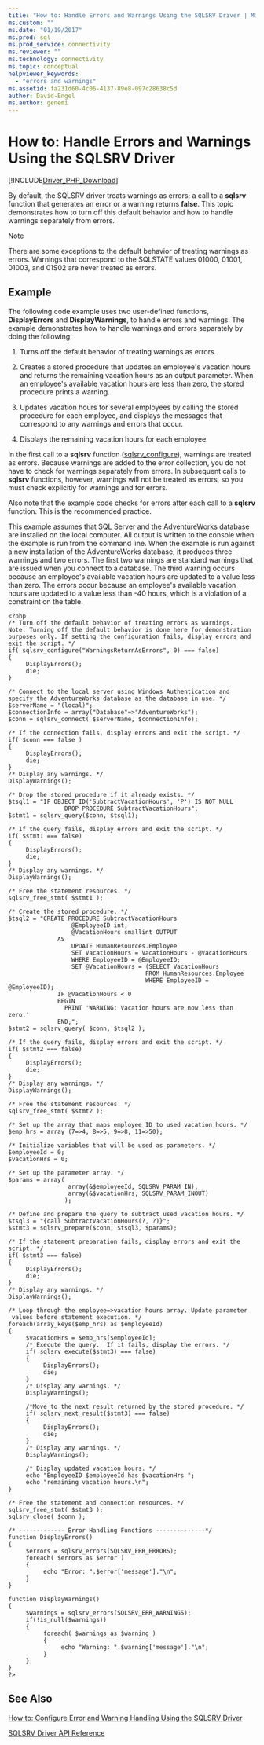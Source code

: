 ```yaml
---
title: "How to: Handle Errors and Warnings Using the SQLSRV Driver | Microsoft Docs"
ms.custom: ""
ms.date: "01/19/2017"
ms.prod: sql
ms.prod_service: connectivity
ms.reviewer: ""
ms.technology: connectivity
ms.topic: conceptual
helpviewer_keywords: 
  - "errors and warnings"
ms.assetid: fa231d60-4c06-4137-89e8-097c28638c5d
author: David-Engel
ms.author: genemi
---
```

# How to: Handle Errors and Warnings Using the SQLSRV Driver
[!INCLUDE[Driver_PHP_Download](../../includes/driver_php_download.md)]

By default, the SQLSRV driver treats warnings as errors; a call to a **sqlsrv** function that generates an error or a warning returns **false**. This topic demonstrates how to turn off this default behavior and how to handle warnings separately from errors.  
  
> [!NOTE]  
> There are some exceptions to the default behavior of treating warnings as errors. Warnings that correspond to the SQLSTATE values 01000, 01001, 01003, and 01S02 are never treated as errors.  
  
## Example  
The following code example uses two user-defined functions, **DisplayErrors** and **DisplayWarnings**, to handle errors and warnings. The example demonstrates how to handle warnings and errors separately by doing the following:  
  
1.  Turns off the default behavior of treating warnings as errors.  
  
2.  Creates a stored procedure that updates an employee's vacation hours and returns the remaining vacation hours as an output parameter. When an employee's available vacation hours are less than zero, the stored procedure prints a warning.  
  
3.  Updates vacation hours for several employees by calling the stored procedure for each employee, and displays the messages that correspond to any warnings and errors that occur.  
  
4.  Displays the remaining vacation hours for each employee.  
  
In the first call to a **sqlsrv** function ([sqlsrv_configure](../../connect/php/sqlsrv-configure.md)), warnings are treated as errors. Because warnings are added to the error collection, you do not have to check for warnings separately from errors. In subsequent calls to **sqlsrv** functions, however, warnings will not be treated as errors, so you must check explicitly for warnings and for errors.  
  
Also note that the example code checks for errors after each call to a **sqlsrv** function. This is the recommended practice.  
  
This example assumes that SQL Server and the [AdventureWorks](https://github.com/Microsoft/sql-server-samples/tree/master/samples/databases/adventure-works) database are installed on the local computer. All output is written to the console when the example is run from the command line. When the example is run against a new installation of the AdventureWorks database, it produces three warnings and two errors. The first two warnings are standard warnings that are issued when you connect to a database. The third warning occurs because an employee's available vacation hours are updated to a value less than zero. The errors occur because an employee's available vacation hours are updated to a value less than -40 hours, which is a violation of a constraint on the table.  
  
```  
<?php  
/* Turn off the default behavior of treating errors as warnings.  
Note: Turning off the default behavior is done here for demonstration  
purposes only. If setting the configuration fails, display errors and  
exit the script. */  
if( sqlsrv_configure("WarningsReturnAsErrors", 0) === false)  
{  
     DisplayErrors();  
     die;  
}  
  
/* Connect to the local server using Windows Authentication and   
specify the AdventureWorks database as the database in use. */  
$serverName = "(local)";  
$connectionInfo = array("Database"=>"AdventureWorks");  
$conn = sqlsrv_connect( $serverName, $connectionInfo);  
  
/* If the connection fails, display errors and exit the script. */  
if( $conn === false )  
{  
     DisplayErrors();  
     die;  
}  
/* Display any warnings. */  
DisplayWarnings();  
  
/* Drop the stored procedure if it already exists. */  
$tsql1 = "IF OBJECT_ID('SubtractVacationHours', 'P') IS NOT NULL  
                DROP PROCEDURE SubtractVacationHours";  
$stmt1 = sqlsrv_query($conn, $tsql1);  
  
/* If the query fails, display errors and exit the script. */  
if( $stmt1 === false)  
{  
     DisplayErrors();  
     die;  
}  
/* Display any warnings. */  
DisplayWarnings();  
  
/* Free the statement resources. */  
sqlsrv_free_stmt( $stmt1 );  
  
/* Create the stored procedure. */  
$tsql2 = "CREATE PROCEDURE SubtractVacationHours  
                  @EmployeeID int,  
                  @VacationHours smallint OUTPUT  
              AS  
                  UPDATE HumanResources.Employee  
                  SET VacationHours = VacationHours - @VacationHours  
                  WHERE EmployeeID = @EmployeeID;  
                  SET @VacationHours = (SELECT VacationHours    
                                       FROM HumanResources.Employee  
                                       WHERE EmployeeID = @EmployeeID);  
              IF @VacationHours < 0   
              BEGIN  
                PRINT 'WARNING: Vacation hours are now less than zero.'  
              END;";  
$stmt2 = sqlsrv_query( $conn, $tsql2 );  
  
/* If the query fails, display errors and exit the script. */  
if( $stmt2 === false)  
{  
     DisplayErrors();  
     die;  
}  
/* Display any warnings. */  
DisplayWarnings();  
  
/* Free the statement resources. */  
sqlsrv_free_stmt( $stmt2 );  
  
/* Set up the array that maps employee ID to used vacation hours. */  
$emp_hrs = array (7=>4, 8=>5, 9=>8, 11=>50);  
  
/* Initialize variables that will be used as parameters. */  
$employeeId = 0;  
$vacationHrs = 0;  
  
/* Set up the parameter array. */  
$params = array(  
                 array(&$employeeId, SQLSRV_PARAM_IN),  
                 array(&$vacationHrs, SQLSRV_PARAM_INOUT)  
                );  
  
/* Define and prepare the query to subtract used vacation hours. */  
$tsql3 = "{call SubtractVacationHours(?, ?)}";  
$stmt3 = sqlsrv_prepare($conn, $tsql3, $params);  
  
/* If the statement preparation fails, display errors and exit the script. */  
if( $stmt3 === false)  
{  
     DisplayErrors();  
     die;  
}  
/* Display any warnings. */  
DisplayWarnings();  
  
/* Loop through the employee=>vacation hours array. Update parameter  
 values before statement execution. */  
foreach(array_keys($emp_hrs) as $employeeId)  
{  
     $vacationHrs = $emp_hrs[$employeeId];  
     /* Execute the query.  If it fails, display the errors. */  
     if( sqlsrv_execute($stmt3) === false)  
     {  
          DisplayErrors();  
          die;  
     }  
     /* Display any warnings. */  
     DisplayWarnings();  
  
     /*Move to the next result returned by the stored procedure. */  
     if( sqlsrv_next_result($stmt3) === false)  
     {  
          DisplayErrors();  
          die;  
     }  
     /* Display any warnings. */  
     DisplayWarnings();  
  
     /* Display updated vacation hours. */  
     echo "EmployeeID $employeeId has $vacationHrs ";  
     echo "remaining vacation hours.\n";  
}  
  
/* Free the statement and connection resources. */  
sqlsrv_free_stmt( $stmt3 );  
sqlsrv_close( $conn );  
  
/* ------------- Error Handling Functions --------------*/  
function DisplayErrors()  
{  
     $errors = sqlsrv_errors(SQLSRV_ERR_ERRORS);  
     foreach( $errors as $error )  
     {  
          echo "Error: ".$error['message']."\n";  
     }  
}  
  
function DisplayWarnings()  
{  
     $warnings = sqlsrv_errors(SQLSRV_ERR_WARNINGS);  
     if(!is_null($warnings))  
     {  
          foreach( $warnings as $warning )  
          {  
               echo "Warning: ".$warning['message']."\n";  
          }  
     }  
}  
?>  
```  
  
## See Also  
[How to: Configure Error and Warning Handling Using the SQLSRV Driver](../../connect/php/how-to-configure-error-and-warning-handling-using-the-sqlsrv-driver.md)

[SQLSRV Driver API Reference](../../connect/php/sqlsrv-driver-api-reference.md)  
  
